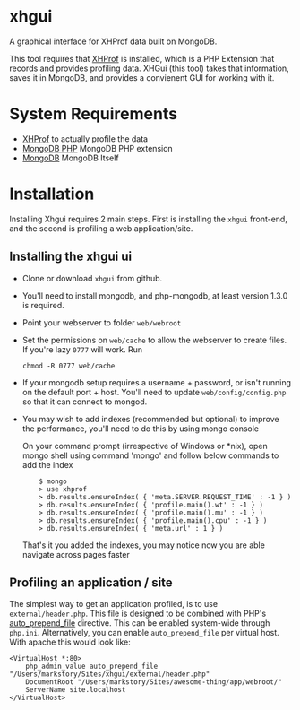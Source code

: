 xhgui
=====

A graphical interface for XHProf data built on MongoDB.

This tool requires that [XHProf](http://pecl.php.net/package/xhprof) is installed, which is a PHP Extension that records and provides profiling data. XHGui (this tool) takes that information, saves it in MongoDB, and provides a convienent GUI for working with it.


System Requirements
===================

 * [XHProf](http://pecl.php.net/package/xhprof) to actually profile the data
 * [MongoDB PHP](http://pecl.php.net/package/mongo) MongoDB PHP extension
 * [MongoDB](http://www.mongodb.org/) MongoDB Itself


Installation
============

Installing Xhgui requires 2 main steps. First is installing the `xhgui` front-end, and the second is profiling a web application/site.


Installing the xhgui ui
-----------------------

* Clone or download `xhgui` from github.
* You'll need to install mongodb, and php-mongodb, at least version 1.3.0 is required.
* Point your webserver to folder `web/webroot` 
* Set the permissions on `web/cache` to allow the webserver to create files.
  If you're lazy `0777` will work. Run

      chmod -R 0777 web/cache

* If your mongodb setup requires a username + password, or isn't running on the default port + host.
  You'll need to update `web/config/config.php` so that it can connect to mongod.
* You may wish to add indexes (recommended but optional) to improve the performance, you'll need to do this by using mongo console
  
  On your command prompt (irrespective of Windows or \*nix), open mongo shell using command 'mongo' and follow below commands to add the index

		  $ mongo
		  > use xhprof
		  > db.results.ensureIndex( { 'meta.SERVER.REQUEST_TIME' : -1 } )
		  > db.results.ensureIndex( { 'profile.main().wt' : -1 } )
		  > db.results.ensureIndex( { 'profile.main().mu' : -1 } )
		  > db.results.ensureIndex( { 'profile.main().cpu' : -1 } )
		  > db.results.ensureIndex( { 'meta.url' : 1 } )
  
  That's it you added the indexes, you may notice now you are able navigate across pages faster

Profiling an application / site
-------------------------------

The simplest way to get an application profiled, is to use `external/header.php`.
This file is designed to be combined with PHP's [auto_prepend_file](http://www.php.net/manual/en/ini.core.php#ini.auto-prepend-file)
directive. This can be enabled system-wide through `php.ini`. Alternatively, you can enable
`auto_prepend_file` per virtual host. With apache this would look like:

    <VirtualHost *:80>
        php_admin_value auto_prepend_file "/Users/markstory/Sites/xhgui/external/header.php"
        DocumentRoot "/Users/markstory/Sites/awesome-thing/app/webroot/"
        ServerName site.localhost
    </VirtualHost>


